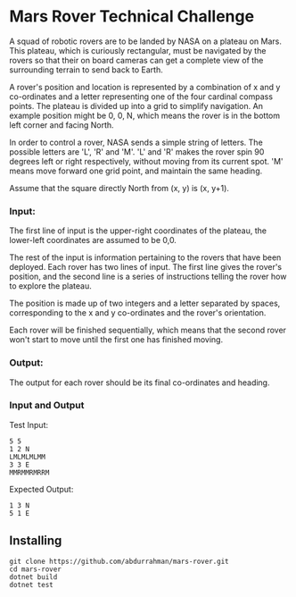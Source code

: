# Mars Rover Technical Challenge

A squad of robotic rovers are to be landed by NASA on a plateau on Mars. This plateau, which is curiously rectangular, must be navigated by the rovers so that their on board cameras can get a complete view of the surrounding terrain to send back to Earth. 

A rover's position and location is represented by a combination of x and y co-ordinates and a letter representing one of the four cardinal compass points. The plateau is divided up into a grid to simplify navigation. An example position might be 0, 0, N, which means the rover is in the bottom left corner and facing North. 

In order to control a rover, NASA sends a simple string of letters. The possible letters are 'L', 'R' and 'M'. 'L' and 'R' makes the rover spin 90 degrees left or right respectively, without moving from its current spot. 'M' means move forward one grid point, and maintain the same heading. 

Assume that the square directly North from (x, y) is (x, y+1).

### **Input:**

The first line of input is the upper-right coordinates of the plateau, the lower-left coordinates are assumed to be 0,0. 

The rest of the input is information pertaining to the rovers that have been deployed. Each rover has two lines of input. The first line gives the rover's position, and the second line is a series of instructions telling the rover how to explore the plateau.

The position is made up of two integers and a letter separated by spaces, corresponding to the x and y co-ordinates and the rover's orientation. 

Each rover will be finished sequentially, which means that the second rover won't start to move until the first one has finished moving. 

### **Output:**

The output for each rover should be its final co-ordinates and heading. 

### **Input and Output**

Test Input:

```
5 5
1 2 N 
LMLMLMLMM 
3 3 E 
MMRMMRMRRM 
```

Expected Output:

```
1 3 N
5 1 E
```

## Installing

```shell
git clone https://github.com/abdurrahman/mars-rover.git
cd mars-rover
dotnet build
dotnet test
```